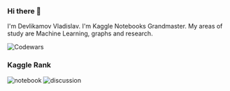 ### Hi there 👋

<!--
**lordoz234/lordoz234** is a ✨ _special_ ✨ repository because its `README.md` (this file) appears on your GitHub profile.

Here are some ideas to get you started:

- 🔭 I’m currently working on ...
- 🌱 I’m currently learning ...
- 👯 I’m looking to collaborate on ...
- 🤔 I’m looking for help with ...
- 💬 Ask me about ...
- 📫 How to reach me: ...
- 😄 Pronouns: ...
- ⚡ Fun fact: ...
-->

I'm Devlikamov Vladislav. I'm Kaggle Notebooks Grandmaster. My areas of study are Machine Learning, graphs and research.

![Codewars](https://www.codewars.com/users/lordoz/badges/large)

### Kaggle Rank

![notebook](https://road-to-kaggle-grandmaster.vercel.app/api/badges/lordozvlad/notebook/light)
![discussion](https://road-to-kaggle-grandmaster.vercel.app/api/badges/lordozvlad/discussion/light)
